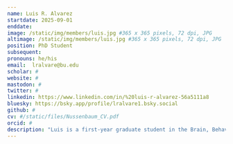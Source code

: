 ```yaml
---
name: Luis R. Alvarez
startdate: 2025-09-01
enddate:
image: /static/img/members/luis.jpg #365 x 365 pixels, 72 dpi, JPG
altimage: /static/img/members/luis.jpg #365 x 365 pixels, 72 dpi, JPG
position: PhD Student 
subsequent:
pronouns: he/his
email:  lralvare@bu.edu
scholar: #
website: #
mastodon: #
twitter: #
linkedin: https://www.linkedin.com/in/%20luis-r-alvarez-56a5111a8
bluesky: https://bsky.app/profile/lralvare1.bsky.social
github: #
cv: #/static/files/Nussenbaum_CV.pdf
orcid: #
description: "Luis is a first-year graduate student in the Brain, Behavior, and Cognition program in the Department of Psychological and Brain Sciences. His research focuses on the strategies people use to make choices across different contexts, and on how learning shapes those strategies. In his current work, Luis combines computational modeling with behavioral experiments. Outside the lab, he enjoys trying out new recipes and exploring Boston."
---
```

